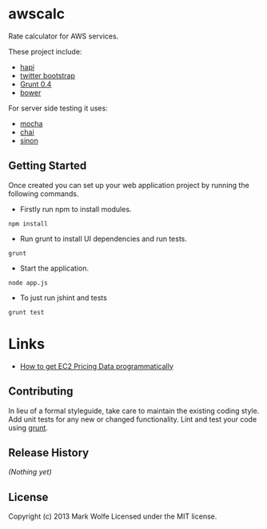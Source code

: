 # awscalc

Rate calculator for AWS services.

These project include:

* [hapi](https://github.com/spumko/hapi)
* [twitter bootstrap](http://twitter.github.com/bootstrap/)
* [Grunt 0.4](http://gruntjs.com/)
* [bower](http://twitter.github.com/bower/)

For server side testing it uses:

* [mocha](http://visionmedia.github.io/mocha/)
* [chai](http://chaijs.com/)
* [sinon](http://sinonjs.org/)

## Getting Started

Once created you can set up your web application project by running the following commands.

* Firstly run npm to install modules.

```
npm install
```

* Run grunt to install UI dependencies and run tests.

```
grunt
```

* Start the application.

```
node app.js
```

* To just run jshint and tests

```
grunt test
```

# Links

* [How to get EC2 Pricing Data programmatically](http://scalr.com/blog/how-to-get-ec2-pricing-data-programmatically/)

## Contributing
In lieu of a formal styleguide, take care to maintain the existing coding style. Add unit tests for any new or changed functionality. Lint and test your code using [grunt](https://github.com/gruntjs/grunt).

## Release History
_(Nothing yet)_

## License
Copyright (c) 2013 Mark Wolfe
Licensed under the MIT license.